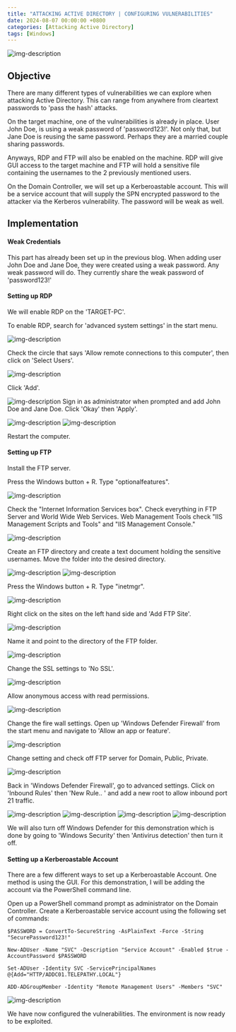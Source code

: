 ```yaml
---
title: "ATTACKING ACTIVE DIRECTORY | CONFIGURING VULNERABILITIES"
date: 2024-08-07 00:00:00 +0800
categories: [Attacking Active Directory]
tags: [Windows]                    
---
```



![img-description](/assets/img/PROJECTS/AD/Active-Directory.jpg)

## Objective

There are many different types of vulnerabilities we can explore when attacking Active Directory. This can range from anywhere from cleartext passwords to 'pass the hash' attacks. 

On the target machine, one of the vulnerabilities is already in place. User John Doe, is using a weak password of  'password123!'. Not only that, but Jane Doe is reusing the same password. Perhaps they are a married couple sharing passwords.

Anyways, RDP and FTP will also be enabled on the machine. RDP will give GUI access to the target machine and FTP will hold a sensitive file containing the usernames to the 2 previously mentioned users.

On the Domain Controller, we will set up a Kerberoastable account. This will be a service account that will supply the SPN encrypted password to the attacker via the Kerberos vulnerability. The password will be weak as well.

## Implementation

#### Weak Credentials

This part has already been set up in the previous blog. When adding user John Doe and Jane Doe, they were created using a weak password. Any weak password will do. They currently share the weak password of 'password123!' 

#### Setting up RDP

We will enable RDP on the 'TARGET-PC'.

To enable RDP, search for 'advanced system settings' in the start menu.

![img-description](/assets/img/PROJECTS/AD/AD5-1.png)

Check the circle that says 'Allow remote connections to this computer', then click on 'Select Users'.

![img-description](/assets/img/PROJECTS/AD/AD5-2.png)

Click 'Add'.

![img-description](/assets/img/PROJECTS/AD/AD5-3.png)
Sign in as administrator when prompted and add John Doe and Jane Doe. Click 'Okay' then 'Apply'.

![img-description](/assets/img/PROJECTS/AD/AD5-4.png)
![img-description](/assets/img/PROJECTS/AD/AD5-5.png)

Restart the computer. 

#### Setting up FTP

Install the FTP server.

Press the Windows button + R. Type  "optionalfeatures".

![img-description](/assets/img/PROJECTS/AD/AD5-6.png)

Check the "Internet Information Services box". Check everything in FTP Server and World Wide Web Services. Web Management Tools check "IIS Management Scripts and Tools" and "IIS Management Console."

![img-description](/assets/img/PROJECTS/AD/AD5-7.png)

Create an FTP directory and create a text document holding the sensitive usernames. Move the folder into the desired directory. 

![img-description](/assets/img/PROJECTS/AD/AD5-8.png)
![img-description](/assets/img/PROJECTS/AD/AD5-9.png)

Press the Windows button + R. Type  "inetmgr".

![img-description](/assets/img/PROJECTS/AD/AD5-10.png)

Right click on the sites on the left hand side and 'Add FTP Site'.

![img-description](/assets/img/PROJECTS/AD/AD5-12.png)

Name it and point to the directory of the FTP folder.

![img-description](/assets/img/PROJECTS/AD/AD5-13.png)

Change the SSL settings to 'No SSL'.

![img-description](/assets/img/PROJECTS/AD/AD5-14.png)

Allow anonymous access with read permissions.

![img-description](/assets/img/PROJECTS/AD/AD5-15.png)

Change the fire wall settings. Open up 'Windows Defender Firewall' from the start menu and navigate to  'Allow an app or feature'.

![img-description](/assets/img/PROJECTS/AD/AD5-16.png)

Change setting and check off FTP server for Domain, Public, Private.

![img-description](/assets/img/PROJECTS/AD/AD5-17.png)

Back in 'Windows Defender Firewall', go to advanced settings. Click on 'Inbound Rules' then 'New Rule.. ' and add a new root to allow inbound port 21 traffic.

![img-description](/assets/img/PROJECTS/AD/AD5-18.png)
![img-description](/assets/img/PROJECTS/AD/AD5-19.png)
![img-description](/assets/img/PROJECTS/AD/AD5-20.png)
![img-description](/assets/img/PROJECTS/AD/AD5-21.png)

We will also turn off Windows Defender for this demonstration which is done by going to 'Windows Security' then 'Antivirus detection' then turn it off.

#### Setting up a Kerberoastable Account

There are a few different ways to set up a Kerberoastable Account. One method is using the GUI. For this demonstration, I will be adding the account via the PowerShell command line. 

Open up a PowerShell command prompt as administrator on the Domain Controller. Create a Kerberoastable service account using the following set of commands:

```shell
$PASSWORD = ConvertTo-SecureString -AsPlainText -Force -String "SecurePassword123!"
```

```shell
New-ADUser -Name "SVC" -Description "Service Account" -Enabled $true -AccountPassword $PASSWORD
```

```shell
Set-ADUser -Identity SVC -ServicePrincipalNames @{Add="HTTP/ADDC01.TELEPATHY.LOCAL"}
```

```shell
ADD-ADGroupMember -Identity "Remote Management Users" -Members "SVC"
```

![img-description](/assets/img/PROJECTS/AD/AD5-22.png)

We have now configured the vulnerabilities. The environment is now ready to be exploited.